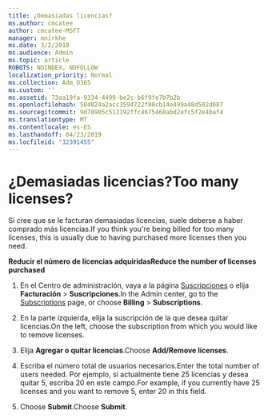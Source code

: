 ```yaml
---
title: ¿Demasiadas licencias?
ms.author: cmcatee
author: cmcatee-MSFT
manager: mnirkhe
ms.date: 3/2/2018
ms.audience: Admin
ms.topic: article
ROBOTS: NOINDEX, NOFOLLOW
localization_priority: Normal
ms.collection: Adm_O365
ms.custom: ''
ms.assetid: 73aa19fa-9334-4499-be2c-b6f9fe7b7b2b
ms.openlocfilehash: 584024a2acc3594722f80cb14e499a48d502d087
ms.sourcegitcommit: 9d78905c512192ffc4675468abd2efc5f2e4baf4
ms.translationtype: MT
ms.contentlocale: es-ES
ms.lasthandoff: 04/23/2019
ms.locfileid: "32391455"
---
```

# <a name="too-many-licenses"></a><span data-ttu-id="b2671-102">¿Demasiadas licencias?</span><span class="sxs-lookup"><span data-stu-id="b2671-102">Too many licenses?</span></span>

<span data-ttu-id="b2671-103">Si cree que se le facturan demasiadas licencias, suele deberse a haber comprado más licencias.</span><span class="sxs-lookup"><span data-stu-id="b2671-103">If you think you're being billed for too many licenses, this is usually due to having purchased more licenses then you need.</span></span>
  
 <span data-ttu-id="b2671-104">**Reducir el número de licencias adquiridas**</span><span class="sxs-lookup"><span data-stu-id="b2671-104">**Reduce the number of licenses purchased**</span></span>
  
1. <span data-ttu-id="b2671-105">En el Centro de administración, vaya a la página [Suscripciones](https://go.microsoft.com/fwlink/p/?linkid=842054) o elija **Facturación** \> **Suscripciones**.</span><span class="sxs-lookup"><span data-stu-id="b2671-105">In the Admin center, go to the [Subscriptions](https://go.microsoft.com/fwlink/p/?linkid=842054) page, or choose **Billing** \> **Subscriptions**.</span></span>
    
2. <span data-ttu-id="b2671-106">En la parte izquierda, elija la suscripción de la que desea quitar licencias.</span><span class="sxs-lookup"><span data-stu-id="b2671-106">On the left, choose the subscription from which you would like to remove licenses.</span></span>
    
3. <span data-ttu-id="b2671-107">Elija **Agregar o quitar licencias**.</span><span class="sxs-lookup"><span data-stu-id="b2671-107">Choose **Add/Remove licenses**.</span></span>
    
4. <span data-ttu-id="b2671-108">Escriba el número total de usuarios necesarios.</span><span class="sxs-lookup"><span data-stu-id="b2671-108">Enter the total number of users needed.</span></span> <span data-ttu-id="b2671-109">Por ejemplo, si actualmente tiene 25 licencias y desea quitar 5, escriba 20 en este campo.</span><span class="sxs-lookup"><span data-stu-id="b2671-109">For example, if you currently have 25 licenses and you want to remove 5, enter 20 in this field.</span></span>
    
5. <span data-ttu-id="b2671-110">Choose **Submit**.</span><span class="sxs-lookup"><span data-stu-id="b2671-110">Choose **Submit**.</span></span>
    

